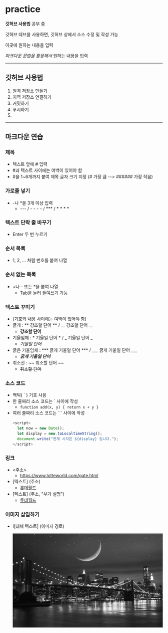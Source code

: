 # practice

**깃허브 사용법** 공부 중

깃허브 데브를 사용하면, 깃허브 상에서 소스 수정 및 작성 가능

이곳에 원하는 내용을 입력

*마크다운 문법을 활용해서* 원하는 내용을 입력

--------------------------------------------------

## 깃허브 사용법

1. 원격 저장소 만들기
2. 지역 저장소 연결하기
3. 커밋하기
4. 푸시하기
5. 
--------------------------------------------------

## 마크다운 연습

### 제목
- 텍스트 앞에 # 입력
- #과 텍스트 사이에는 여백이 있어야 함
- #을 1~6개까지 붙여 제목 글자 크기 지정 (# 가장 큼 --> ###### 가장 작음)

### 가로줄 넣기
- -나 *을 3개 이상 입력
  - --- / - - - - / *** / * * * *

### 텍스트 단락 줄 바꾸기
- Enter 두 번 누르기

### 순서 목록
- 1, 2, ... 처럼 번호를 붙여 나열

### 순서 없는 목록
- +나 - 또는 *을 붙여 나열
  - Tab을 눌러 들여쓰기 가능

### 텍스트 꾸미기
- (기호와 내용 사이에는 여백이 없어야 함)
- 굵게 : ** 강조할 단어 ** / __ 강조할 단어 __
  - **강조할 단어**
- 기울임체 : * 기울일 단어 * / _ 기울일 단어 _
  - *기울일 단어*
- 굵은 기울임체 : *** 굵게 기울일 단어 *** / ___ 굵게 기울일 단어 ___
  - ***굵게 기울일 단어***
- 취소선 : ~~ 취소할 단어 ~~
  - ~~취소할 단어~~

### 소스 코드
- 백틱( ` ) 기호 사용
- 한 줄짜리 소스 코드는 ` 사이에 작성
  - `function add(x, y) { return x + y }`
- 여러 줄짜리 소스 코드는 ``` 사이에 작성
  ```javascript
  <script>
    let now = new Date();
    let display = new.toLocaltimeString();
    document.write("현재 시각은 ${display} 입니다.");
  </script>
  ```

### 링크
- <주소>
  - <https://www.lotteworld.com/gate.html>
- [텍스트] (주소)
  - [롯데월드](https://www.lotteworld.com/gate.html)
- [텍스트] (주소, "부가 설명")
  - [롯데월드](https://www.lotteworld.com/gate.html, "클릭하면 롯데월드 홈페이지로 이동합니다.")

### 이미지 삽입하기
- ![대체 텍스트] (이미지 경로)

  ![프로필 이미지](./야경1.jpg)

